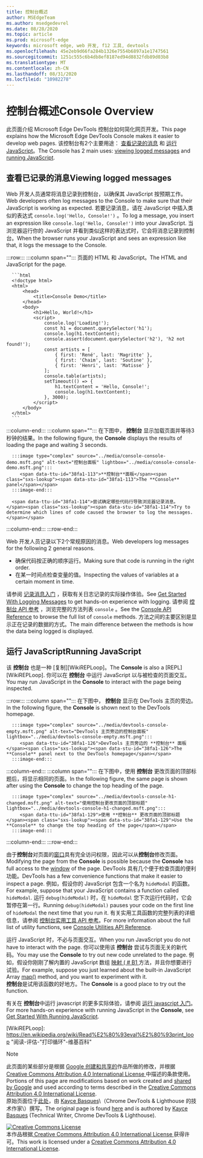 ```yaml
---
title: 控制台概述
author: MSEdgeTeam
ms.author: msedgedevrel
ms.date: 08/28/2020
ms.topic: article
ms.prod: microsoft-edge
keywords: microsoft edge, web 开发, f12 工具, devtools
ms.openlocfilehash: 45e2eb9d66fa284b1326e7554b6897a1e1747561
ms.sourcegitcommit: 1251c555c6b4db8ef8187ed94d8832fdb89d03b8
ms.translationtype: MT
ms.contentlocale: zh-CN
ms.lasthandoff: 08/31/2020
ms.locfileid: "10982278"
---
```

<!-- Copyright Kayce Basques 

   Licensed under the Apache License, Version 2.0 (the "License");
   you may not use this file except in compliance with the License.
   You may obtain a copy of the License at

       https://www.apache.org/licenses/LICENSE-2.0

   Unless required by applicable law or agreed to in writing, software
   distributed under the License is distributed on an "AS IS" BASIS,
   WITHOUT WARRANTIES OR CONDITIONS OF ANY KIND, either express or implied.
   See the License for the specific language governing permissions and
   limitations under the License.  -->





# <span data-ttu-id="38fa1-103">控制台概述</span><span class="sxs-lookup"><span data-stu-id="38fa1-103">Console Overview</span></span>   

  

<span data-ttu-id="38fa1-104">此页面介绍 Microsoft Edge DevTools 控制台如何简化网页开发。</span><span class="sxs-lookup"><span data-stu-id="38fa1-104">This page explains how the Microsoft Edge DevTools Console makes it easier to develop web pages.</span></span>  <span data-ttu-id="38fa1-105">该控制台有2个主要用途： [查看记录的消息](#viewing-logged-messages) 和 [运行 JavaScript](#running-javascript)。</span><span class="sxs-lookup"><span data-stu-id="38fa1-105">The Console has 2 main uses: [viewing logged messages](#viewing-logged-messages) and [running JavaScript](#running-javascript).</span></span>  

## <span data-ttu-id="38fa1-106">查看已记录的消息</span><span class="sxs-lookup"><span data-stu-id="38fa1-106">Viewing logged messages</span></span>   

<span data-ttu-id="38fa1-107">Web 开发人员通常将消息记录到控制台，以确保其 JavaScript 按预期工作。</span><span class="sxs-lookup"><span data-stu-id="38fa1-107">Web developers often log messages to the Console to make sure that their JavaScript is working as expected.</span></span>  <span data-ttu-id="38fa1-108">若要记录消息，请在 JavaScript 中插入类似的表达式 `console.log('Hello, Console!')` 。</span><span class="sxs-lookup"><span data-stu-id="38fa1-108">To log a message, you insert an expression like `console.log('Hello, Console!')` into your JavaScript.</span></span>  <span data-ttu-id="38fa1-109">当浏览器运行你的 JavaScript 并看到类似这样的表达式时，它会将消息记录到控制台。</span><span class="sxs-lookup"><span data-stu-id="38fa1-109">When the browser runs your JavaScript and sees an expression like that, it logs the message to the Console.</span></span>  

:::row:::
   :::column span="":::
      <span data-ttu-id="38fa1-110">页面的 HTML 和 JavaScript。</span><span class="sxs-lookup"><span data-stu-id="38fa1-110">The HTML and JavaScript for the page.</span></span>  
      
      ```html
      <!doctype html>
      <html>
          <head>
              <title>Console Demo</title>
          </head>
          <body>
              <h1>Hello, World!</h1>
              <script>
                  console.log('Loading!');
                  const h1 = document.querySelector('h1');
                  console.log(h1.textContent);
                  console.assert(document.querySelector('h2'), 'h2 not found!');
                  const artists = [
                      { first: 'René', last: 'Magritte' },
                      { first: 'Chaim', last: 'Soutine' },
                      { first: 'Henri', last: 'Matisse' }
                  ];
                  console.table(artists);
                  setTimeout(() => {
                      h1.textContent = 'Hello, Console!';
                      console.log(h1.textContent);
                  }, 3000);
              </script>
          </body>
      </html>
      ```  
   :::column-end:::
   :::column span="":::
      <span data-ttu-id="38fa1-111">在下图中， **控制台** 显示加载页面并等待3秒钟的结果。</span><span class="sxs-lookup"><span data-stu-id="38fa1-111">In the following figure, the **Console** displays the results of loading the page and waiting 3 seconds.</span></span>  
      
      :::image type="complex" source="../media/console-console-demo.msft.png" alt-text="控制台面板" lightbox="../media/console-console-demo.msft.png":::
         <span data-ttu-id="38fa1-113">**控制台**面板</span><span class="sxs-lookup"><span data-stu-id="38fa1-113">The **Console** panel</span></span>  
      :::image-end:::  
      
      <span data-ttu-id="38fa1-114">尝试确定哪些代码行导致浏览器记录消息。</span><span class="sxs-lookup"><span data-stu-id="38fa1-114">Try to determine which lines of code caused the browser to log the messages.</span></span>  
   :::column-end:::
:::row-end:::  

<span data-ttu-id="38fa1-115">Web 开发人员记录以下2个常规原因的消息。</span><span class="sxs-lookup"><span data-stu-id="38fa1-115">Web developers log messages for the following 2 general reasons.</span></span>  

*   <span data-ttu-id="38fa1-116">确保代码按正确的顺序运行。</span><span class="sxs-lookup"><span data-stu-id="38fa1-116">Making sure that code is running in the right order.</span></span>  
*   <span data-ttu-id="38fa1-117">在某一时间点检查变量的值。</span><span class="sxs-lookup"><span data-stu-id="38fa1-117">Inspecting the values of variables at a certain moment in time.</span></span>  

<span data-ttu-id="38fa1-118">请参阅 [记录消息入门][DevtoolsConsoleLoggingMessages] ，获取有关日志记录的实际操作体验。</span><span class="sxs-lookup"><span data-stu-id="38fa1-118">See [Get Started With Logging Messages][DevtoolsConsoleLoggingMessages] to get hands-on experience with logging.</span></span>  <span data-ttu-id="38fa1-119">请参阅 [控制台 API 参考][DevToolsConsoleAPI] ，浏览完整的方法列表 `console` 。</span><span class="sxs-lookup"><span data-stu-id="38fa1-119">See the [Console API Reference][DevToolsConsoleAPI] to browse the full list of `console` methods.</span></span>  <span data-ttu-id="38fa1-120">方法之间的主要区别是显示正在记录的数据的方式。</span><span class="sxs-lookup"><span data-stu-id="38fa1-120">The main difference between the methods is how the data being logged is displayed.</span></span>  

## <span data-ttu-id="38fa1-121">运行 JavaScript</span><span class="sxs-lookup"><span data-stu-id="38fa1-121">Running JavaScript</span></span>   

<span data-ttu-id="38fa1-122">该 **控制台** 也是一种 [复制][WikiREPLoop]。</span><span class="sxs-lookup"><span data-stu-id="38fa1-122">The **Console** is also a [REPL][WikiREPLoop].</span></span>  <span data-ttu-id="38fa1-123">你可以在 **控制台** 中运行 JavaScript 以与被检查的页面交互。</span><span class="sxs-lookup"><span data-stu-id="38fa1-123">You may run JavaScript in the **Console** to interact with the page being inspected.</span></span>   

:::row:::
   :::column span="":::
      <span data-ttu-id="38fa1-124">在下图中， **控制台** 显示在 DevTools 主页的旁边。</span><span class="sxs-lookup"><span data-stu-id="38fa1-124">In the following figure, the **Console** is shown next to the DevTools homepage.</span></span>  
      
      :::image type="complex" source="../media/devtools-console-empty.msft.png" alt-text="DevTools 主页旁边的控制台面板" lightbox="../media/devtools-console-empty.msft.png":::
         <span data-ttu-id="38fa1-126">DevTools 主页旁边的 **控制台** 面板</span><span class="sxs-lookup"><span data-stu-id="38fa1-126">The **Console** panel next to the DevTools homepage</span></span>  
      :::image-end:::  
   :::column-end:::
   :::column span="":::
      <span data-ttu-id="38fa1-127">在下图中，使用 **控制台** 更改页面的顶部标题后，将显示相同的页面。</span><span class="sxs-lookup"><span data-stu-id="38fa1-127">In the following figure, the same page is shown after using the **Console** to change the top heading of the page.</span></span>
      
      :::image type="complex" source="../media/devtools-console-h1-changed.msft.png" alt-text="使用控制台更改页面的顶部标题" lightbox="../media/devtools-console-h1-changed.msft.png":::
         <span data-ttu-id="38fa1-129">使用 **控制台** 更改页面的顶部标题</span><span class="sxs-lookup"><span data-stu-id="38fa1-129">Use the **Console** to change the top heading of the page</span></span>  
      :::image-end:::  
   :::column-end:::
:::row-end:::

<span data-ttu-id="38fa1-130">由于**控制台**对页面的[窗口][MDNWindow]具有完全访问权限，因此可以从**控制台**修改页面。</span><span class="sxs-lookup"><span data-stu-id="38fa1-130">Modifying the page from the **Console** is possible because the **Console** has full access to the [window][MDNWindow] of the page.</span></span>  <span data-ttu-id="38fa1-131">DevTools 具有几个便于检查页面的便利功能。</span><span class="sxs-lookup"><span data-stu-id="38fa1-131">DevTools has a few convenience functions that make it easier to inspect a page.</span></span>  <span data-ttu-id="38fa1-132">例如，假设你的 JavaScript 包含一个名为 `hideModal` 的函数。</span><span class="sxs-lookup"><span data-stu-id="38fa1-132">For example, suppose that your JavaScript contains a function called `hideModal`.</span></span>  <span data-ttu-id="38fa1-133">运行 `debug(hideModal)` 时，在 `hideModal` 您下次运行代码时，它会暂停在第一行。</span><span class="sxs-lookup"><span data-stu-id="38fa1-133">Running `debug(hideModal)` pauses your code on the first line of `hideModal` the next time that you run it.</span></span>  <span data-ttu-id="38fa1-134">有关实用工具函数的完整列表的详细信息，请参阅 [控制台实用工具 API 参考][DevtoolsConsoleUtilitiesDebug]。</span><span class="sxs-lookup"><span data-stu-id="38fa1-134">For more information about the full list of utility functions, see [Console Utilities API Reference][DevtoolsConsoleUtilitiesDebug].</span></span>  

<span data-ttu-id="38fa1-135">运行 JavaScript 时，不必与页面交互。</span><span class="sxs-lookup"><span data-stu-id="38fa1-135">When you run JavaScript you do not have to interact with the page.</span></span>  <span data-ttu-id="38fa1-136">你可以使用该 **控制台** 尝试与页面无关的新代码。</span><span class="sxs-lookup"><span data-stu-id="38fa1-136">You may use the **Console** to try out new code unrelated to the page.</span></span>  <span data-ttu-id="38fa1-137">例如，假设你刚刚了解内置的 JavaScript 数组 [映射 ( # B1 ][MDNMap] 方法，并且你想要进行试验。</span><span class="sxs-lookup"><span data-stu-id="38fa1-137">For example, suppose you just learned about the built-in JavaScript Array [map()][MDNMap] method, and you want to experiment with it.</span></span>  
<span data-ttu-id="38fa1-138">**控制台**是试用该函数的好地方。</span><span class="sxs-lookup"><span data-stu-id="38fa1-138">The **Console** is a good place to try out the function.</span></span>  

<span data-ttu-id="38fa1-139">有关在 **控制台**中运行 javascript 的更多实际体验，请参阅 [运行 javascript 入门][DevtoolsConsoleRunningJavascript]。</span><span class="sxs-lookup"><span data-stu-id="38fa1-139">For more hands-on experience with running JavaScript in the **Console**, see [Get Started With Running JavaScript][DevtoolsConsoleRunningJavascript].</span></span>  

   

  

<!-- links -->  

[DevToolsConsoleAPI]: ./api.md "控制台 API 参考 |Microsoft 文档"  
[DevtoolsConsoleLoggingMessages]: ./log.md "在控制台中记录邮件的入门 |Microsoft 文档"  
[DevtoolsConsoleRunningJavascript]: ./javascript.md "开始在控制台中运行 JavaScript |Microsoft 文档"  
[DevtoolsConsoleUtilitiesDebug]: ./utilities.md#debug "调试-控制台实用工具 API 参考 |Microsoft 文档"  

[MDNMap]: https://developer.mozilla.org/docs/Web/JavaScript/Reference/Global_Objects/Array/map " ( # A1 | 的数组MDN"  
[MDNWindow]: https://developer.mozilla.org/docs/Web/API/Window "窗口 |MDN"  

[WikiREPLoop]: https://en.wikipedia.org/wiki/Read%E2%80%93eval%E2%80%93print_loop "阅读-评估-"打印循环"-维基百科"  

> [!NOTE]
> <span data-ttu-id="38fa1-147">此页面的某些部分是根据 [Google 创建和共享的][GoogleSitePolicies]作品所做的修改，并根据[ Creative Commons Attribution 4.0 International License ][CCA4IL]中描述的条款使用。</span><span class="sxs-lookup"><span data-stu-id="38fa1-147">Portions of this page are modifications based on work created and [shared by Google][GoogleSitePolicies] and used according to terms described in the [Creative Commons Attribution 4.0 International License][CCA4IL].</span></span>  
> <span data-ttu-id="38fa1-148">原始页面位于[此处](https://developers.google.com/web/tools/chrome-devtools/console/index)，由 [Kayce Basques][KayceBasques]\（Chrome DevTools \& Lighthouse 的技术作家\）撰写。</span><span class="sxs-lookup"><span data-stu-id="38fa1-148">The original page is found [here](https://developers.google.com/web/tools/chrome-devtools/console/index) and is authored by [Kayce Basques][KayceBasques] \(Technical Writer, Chrome DevTools \& Lighthouse\).</span></span>  

[![Creative Commons License][CCby4Image]][CCA4IL]  
<span data-ttu-id="38fa1-150">本作品根据[ Creative Commons Attribution 4.0 International License ][CCA4IL]获得许可。</span><span class="sxs-lookup"><span data-stu-id="38fa1-150">This work is licensed under a [Creative Commons Attribution 4.0 International License][CCA4IL].</span></span>  

[CCA4IL]: https://creativecommons.org/licenses/by/4.0  
[CCby4Image]: https://i.creativecommons.org/l/by/4.0/88x31.png  
[GoogleSitePolicies]: https://developers.google.com/terms/site-policies  
[KayceBasques]: https://developers.google.com/web/resources/contributors/kaycebasques  
